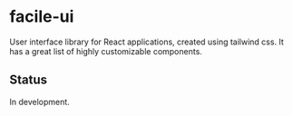 # facile-ui

User interface library for React applications, created using tailwind css. It has a great list of highly customizable components.

## Status

In development.
